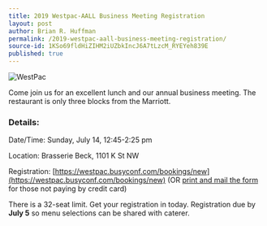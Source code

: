 ```yaml
---
title: 2019 Westpac-AALL Business Meeting Registration
layout: post
author: Brian R. Huffman
permalink: /2019-westpac-aall-business-meeting-registration/
source-id: 1KSo69fldHiZIHM2iUZbkIncJ6A7tLzcM_RYEYeh839E
published: true
---
```

![WestPac](https://aallwestpac.github.io/assets/posts/oldwplogo.jpg)

Come join us for an excellent lunch and our annual business meeting. The restaurant is only three blocks from the Marriott.

### Details:

Date/Time:  	Sunday, July 14, 12:45-2:25 pm

Location:     	Brasserie Beck, 1101 K St NW

 

Registration:   [https://westpac.busyconf.com/bookings/new](https://westpac.busyconf.com/bookings/new) (OR [print and mail the form](http://chapters.aallnet.org/westpac/forms/2019WestPacAALLbusinessmeeting.pdf) for those not paying by credit card)

 

There is a 32-seat limit. Get your registration in today. Registration due by **July 5** so menu selections can be shared with caterer.

